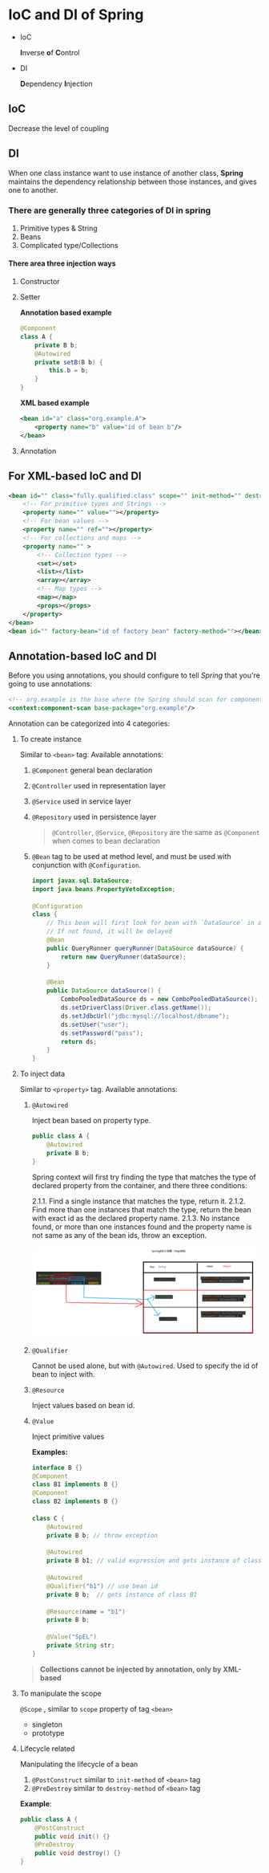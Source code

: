 # IoC and DI of Spring

- IoC

  **I**nverse **o**f **C**ontrol

- DI

  **D**ependency **I**njection

## IoC

Decrease the level of coupling

## DI

When one class instance want to use instance of another class,  **Spring** maintains the dependency relationship between those instances, and gives one to another.

### There are generally three categories of DI in spring

1. Primitive types & String
2. Beans
3. Complicated type/Collections

#### There area three **injection ways**

1. Constructor
2. Setter

    **Annotation based example**

    ```java
    @Component
    class A {
        private B b;
        @Autowired
        private setB(B b) {
            this.b = b;
        }
    }
    ```

    **XML based example**

    ```xml
    <bean id="a" class="org.example.A">
        <property name="b" value="id of bean b"/>
    </bean>
    ```

3. Annotation

## For XML-based IoC and DI

```xml
<bean id="" class="fully.qualified.class" scope="" init-method="" destroy-method="">
    <!-- For primitive types and Strings -->
    <property name="" value=""></property>
    <!-- For bean values -->
    <property name="" ref=""></property>
    <!-- For collections and maps -->
    <property name="" >
        <!-- Collection types -->
        <set></set>
        <list></list>
        <array></array>
        <!-- Map types -->
        <map></map>
        <props></props>
    </property>
</bean>
<bean id="" factory-bean="id of factory bean" factory-method=""></bean>
```

## Annotation-based IoC and DI

Before you using annotations, you should configure to tell _Spring_ that you're going to use annotations:

```xml
<!-- org.example is the base where the Spring should scan for components from -->
<context:component-scan base-package="org.example"/>
```

Annotation can be categorized into 4 categories:

1. To create instance

    Similar to `<bean>` tag. Available annotations:

   1. `@Component` general bean declaration
   2. `@Controller` used in representation layer
   3. `@Service` used in service layer
   4. `@Repository` used in persistence layer

        > `@Controller`, `@Service`, `@Repository` are the same as `@Component` when comes to bean declaration

   5. `@Bean` tag to be used at method level, and must be used with conjunction with `@Configuration`.

        ```java
        import javax.sql.DataSource;
        import java.beans.PropertyVetoException;

        @Configuration
        class {
            // This bean will first look for bean with `DataSource` in application container.
            // If not found, it will be delayed
            @Bean
            public QueryRunner queryRunner(DataSource dataSource) {
                return new QueryRunner(dataSource);
            }

            @Bean
            public DataSource dataSource() {
                ComboPooledDataSource ds = new ComboPooledDataSource();
                ds.setDriverClass(Driver.class.getName());
                ds.setJdbcUrl("jdbc:mysql://localhost/dbname");
                ds.setUser("user");
                ds.setPassword("pass");
                return ds;
            }
        }
        ```

2. To inject data

    Similar to `<property>` tag. Available annotations:

    1. `@Autowired`

        Inject bean based on property type.

        ```java
        public class A {
            @Autowired
            private B b;
        }
        ```

        Spring context will first try finding the type that matches the type of declared property from the container, and there three conditions:

        2.1.1. Find a single instance that matches the type, return it.
        2.1.2. Find more than one instances that match the type, return the bean with exact id as the declared property name.
        2.1.3. No instance found, or more than one instances found and the property name is not same as any of the bean ids, throw an exception.

        ![image-20200629105524117](images/IoC-DI/image-20200629105524117.png)

    2. `@Qualifier`

       Cannot be used alone, but with `@Autowired`. Used to specify the id of bean to inject with.

    3. `@Resource`

       Inject values based on bean id.

    4. `@Value`

       Inject primitive values

       **Examples:**

       ```java
       interface B {}
       @Component
       class B1 implements B {}
       @Component
       class B2 implements B {}

       class C {
           @Autowired
           private B b; // throw exception

           @Autowired
           private B b1; // valid expression and gets instance of class B1

           @Autowired
           @Qualifier("b1") // use bean id
           private B b;	 // gets instance of class B1

           @Resource(name = "b1")
           private B b;

           @Value("SpEL")
           private String str;
       }
       ```

   > **Collections cannot be injected by annotation, only by XML-based**

3. To manipulate the scope

   `@Scope` , similar to `scope` property of tag `<bean>`

   - singleton
   - prototype

4. Lifecycle related

   Manipulating the lifecycle of a bean

   1. `@PostConstruct` similar to `init-method` of `<bean>` tag
   2. `@PreDestroy` similar to `destroy-method` of `<bean>` tag

   **Example**:

   ```java
   public class A {
       @PostConstruct
       public void init() {}
       @PreDestroy
       public void destroy() {}
   }
   ```

